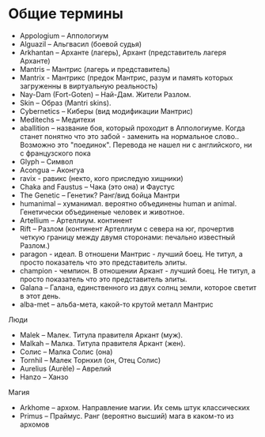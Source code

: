 # Общие термины

* Appologium – Аппологиум
* Alguazil – Альгвасил (боевой судья)
* Arkhantan – Арханте (лагерь), Архант (представитель лагеря Арханте)
* Mantris – Мантрис (лагерь и представитель)
* Mantrix - Мантрикс (предок Мантрис, разум и память которых загруженны в виртуальную реальность)
* Nay-Dam (Fort-Goten) – Най-Дам. Жители Разлом.
* Skin – Образ (Mantri skins).&#x20;
* Cybernetics – Киберы (вид модификации Мантрис)
* Meditechs – Медитехи
* aballition – название боя, который проходит в Аппологиуме. Когда станет понятно что это забой - заменить на нормальное слово.. Возможно это "поединок". Перевода не нашел ни с английского, ни с французского пока
* Glyph – Символ
* Acongua – Аконгуа
* ravix - равикс (некто, кого приследую хищники)
* Chaka and Faustus – Чака (это она) и Фаустус
* The Genetic – Генетик? Ранг/вид бойца Мантри
* humanimal – хуманимал. вероятно объединены human и animal. Генетически объединеные человек и животное.
* Artellium – Артеллиум. континент
* Rift – Разлом (континент Артеллиум с севера на юг, прочертив четкую границу между двумя сторонами: печально известный Разлом.)
* paragon - идеал. В отношени Мантрис - лучший боец. Не титул, а просто показатель что это представитель элиты.
* champion - чемпион. В отношении Аркант - лучший боец. Не титул, а просто показатель что это представитель элиты.
* Galana – Галана, единственного из двух солнц земли, которое светит в этот день.
* alba-met – альба-мета, какой-то крутой металл Мантрис

Люди

* Malek – Малек. Титула правителя Аркант (муж).
* Malkah – Малка. Титула правителя Аркант (жен).
* Солис – Малка Солис (она)
* Tornhil – Малек Торнхил (он, Отец Солис)&#x20;
* Aurelius (Aurèle) – Аврелий
* Hanzo – Ханзо

Магия

* Arkhome – архом. Направление магии. Их семь штук классических
* Primus  – Праймус. Ранг (вероятно высший) мага в каком-то из архомов





